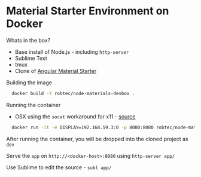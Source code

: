 # Material Starter Environment on Docker

Whats in the box?

* Base install of Node.js - including `http-server`
* Sublime Text
* tmux
* Clone of [Angular Material Starter](https://github.com/angular/material-start)

Building the image
```bash
  docker build -t robtec/node-materials-devbox .
```
Running the container
- OSX using the `socat` workaround for x11 - [source](https://github.com/docker/docker/issues/8710)
```bash
  docker run -it -e DISPLAY=192.168.59.3:0 -p 8080:8080 robtec/node-materials-devbox
```

After running the container, you will be dropped into the cloned project as `dev`

Serve the `app` on `http://<docker-host>:8080` using `http-server app/`

Use Sublime to edit the source - `subl app/`
